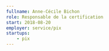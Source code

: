 ```yaml
---
fullname: Anne-Cécile Bichon
role: Responsable de la certification
start: 2018-08-20
employer: service/pix
startups:
    - pix
---
```



